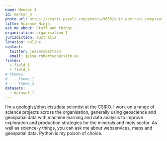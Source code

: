 ```yaml
---
name: Mentor 3
id: mentor_3
photo_url: https://static.pexels.com/photos/9635/suit-portrait-preparation-wedding-large.jpg
title: Science Ninja
ask_me_about: Stuff and things.
organisation: organisation_1
jurisdiction: australia
location: online
contact:
  twitter: jesserobertson
  email: jesse.robertson@csiro.au
fields:
  - field_1
  - field_2
# themes: 
#   - theme_1
#   - theme_3
datasets:
  - dataset_1
---
```


I’m a geologist/physicist/data scientist at the CSIRO. I work on a range of science projects across the organisation, generally using geoscience and geospatial data with machine learning and data analysis to improve exploration and production strategies for the minerals and mets sector. As well as science-y things, you can ask me about webservices, maps and geospatial data. Python is my poison of choice.
